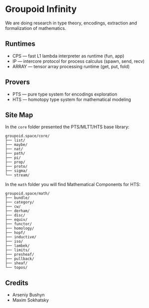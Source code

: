 # Groupoid Infinity

We are doing research in type theory, encodings, extraction and formalization of mathematics.

## Runtimes

* CPS — fast L1 lambda interpreter as runtime (fun, app)
* IP — intercore protocol for process calculus (spawn, send, recv)
* ARRAY — tensor array processing runtime (get, put, fold)

## Provers

* PTS — pure type system for encodings exploration
* HTS — homotopy type system for mathematical modeling

## Site Map

In the `core` folder presented the PTS/MLTT/HTS base library:

```
groupoid.space/core/
├── list/
├── maybe/
├── nat/
├── path/
├── pi/
├── prop/
├── proto/
├── sigma/
└── stream/
```

In the `math` folder you will find Mathematical Components for HTS:

```
groupoid.space/math/
├── bundle/
├── category/
├── cw/
├── derham/
├── disc/
├── equiv/
├── functor/
├── homology/
├── hopf/
├── inductive/
├── iso/
├── lambek/
├── limits/
├── presheaf/
├── pullback/
├── sheaf/
└── topos/
```

## Credits

* Arseniy Bushyn
* Maxim Sokhatsky
